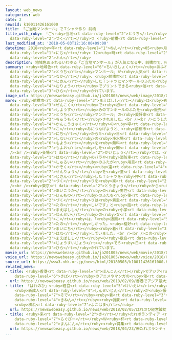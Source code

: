 ```yaml
---
layout: web_news
categories: web
cate: 2
newsid: k10011426161000
title: 「ご当地マンホール」でＴシャツ作り 前橋
title_with_ruby: 「ご<ruby>当地<rt data-ruby-level="2">とうち</rt></ruby>マンホール」でＴシャツ<ruby>作<rt
  data-ruby-level="2">づく</rt></ruby>り <ruby>前橋<rt data-ruby-level="3">まえばし</rt></ruby>
last_modified_at: '2018-05-03T12:16:00+09:00'
datetime: 2018<ruby>年<rt data-ruby-level="1">ねん</rt></ruby>05<ruby>月<rt data-ruby-level="1">がつ</rt></ruby>03<ruby>日<rt
  data-ruby-level="1">にち</rt></ruby> 12<ruby>時<rt data-ruby-level="2">じ</rt></ruby>16<ruby>分<rt
  data-ruby-level="2">ふん</rt></ruby>
description: 地域色あふれるいわゆる「ご当地マンホール」が人気となる中、前橋市で、持参したＴシャツにマンホールのふたの模様を無料でプリントできる催しが開かれています。
summary: <ruby>地域色<rt data-ruby-level="6">ちいきしょく</rt></ruby>あふれるいわゆる「ご<ruby>当地<rt
  data-ruby-level="2">とうち</rt></ruby>マンホール」が<ruby>人気<rt data-ruby-level="1">にんき</rt></ruby>となる<ruby>中<rt
  data-ruby-level="1">なか</rt></ruby>、<ruby>前橋市<rt data-ruby-level="3">まえばしし</rt></ruby>で、<ruby>持参<rt
  data-ruby-level="4">じさん</rt></ruby>したＴシャツにマンホールのふたの<ruby>模様<rt data-ruby-level="6">もよう</rt></ruby>を<ruby>無料<rt
  data-ruby-level="4">むりょう</rt></ruby>でプリントできる<ruby>催<rt data-ruby-level="7">もよお</rt></ruby>しが<ruby>開<rt
  data-ruby-level="3">ひら</rt></ruby>かれています。
image_url: https://newswebeasy.github.io/ja201805/news/web/image/2018/05/03/K10011426161_1805031148_1805031216_01_02.jpg
more: <ruby>前橋市<rt data-ruby-level="3">まえばしし</rt></ruby>は<ruby>去年<rt data-ruby-level="3">きょねん</rt></ruby>、<ruby>全国<rt
  data-ruby-level="3">ぜんこく</rt></ruby>で<ruby>初<rt data-ruby-level="4">はじ</rt></ruby>めて<ruby>使用済<rt
  data-ruby-level="6">しようず</rt></ruby>みのマンホールのふたを<ruby>販売<rt data-ruby-level="7">はんばい</rt></ruby>し、いわゆる「ご<ruby>当地<rt
  data-ruby-level="2">とうち</rt></ruby>マンホール」の<ruby>愛好家<rt data-ruby-level="4">あいこうか</rt></ruby>から<ruby>注目<rt
  data-ruby-level="3">ちゅうもく</rt></ruby>されました。<br /><br />こうした<ruby>人気<rt data-ruby-level="1">にんき</rt></ruby>を<ruby>観光客<rt
  data-ruby-level="4">かんこうきゃく</rt></ruby>の<ruby>呼<rt data-ruby-level="7">よ</rt></ruby>び<ruby>込<rt
  data-ruby-level="7">こ</rt></ruby>みにつなげようと、<ruby>前橋市<rt data-ruby-level="3">まえばしし</rt></ruby>は３<ruby>日<rt
  data-ruby-level="1">にち</rt></ruby>から５<ruby>日<rt data-ruby-level="1">にち</rt></ruby>まで、<ruby>市内<rt
  data-ruby-level="2">しない</rt></ruby>の<ruby>浄水場<rt data-ruby-level="7">じょうすいじょう</rt></ruby>でＴシャツにマンホールのふたの<ruby>模様<rt
  data-ruby-level="6">もよう</rt></ruby>を<ruby>無料<rt data-ruby-level="4">むりょう</rt></ruby>でプリントできる<ruby>催<rt
  data-ruby-level="7">もよお</rt></ruby>しを<ruby>開<rt data-ruby-level="3">ひら</rt></ruby>いています。<br
  /><br /><ruby>会場<rt data-ruby-level="2">かいじょう</rt></ruby>では、<ruby>前橋市<rt data-ruby-level="3">まえばしし</rt></ruby>の<ruby>花<rt
  data-ruby-level="1">はな</rt></ruby>のバラや<ruby>消防車<rt data-ruby-level="5">しょうぼうしゃ</rt></ruby>などがデザインされた４<ruby>種類<rt
  data-ruby-level="4">しゅるい</rt></ruby>のふたが<ruby>用意<rt data-ruby-level="3">ようい</rt></ruby>され、<ruby>家族<rt
  data-ruby-level="3">かぞく</rt></ruby><ruby>連<rt data-ruby-level="4">づ</rt></ruby>れなどが<ruby>染料<rt
  data-ruby-level="7">せんりょう</rt></ruby>を<ruby>塗<rt data-ruby-level="7">ぬ</rt></ruby>ったふたに<ruby>持参<rt
  data-ruby-level="4">じさん</rt></ruby>したＴシャツを<ruby>押<rt data-ruby-level="7">お</rt></ruby>しつけて、オリジナルのＴシャツ<ruby>作<rt
  data-ruby-level="2">づく</rt></ruby>りを<ruby>楽<rt data-ruby-level="2">たの</rt></ruby>しんでいました。<br
  /><br /><ruby>東京<rt data-ruby-level="2">とうきょう</rt></ruby>から<ruby>参加<rt data-ruby-level="4">さんか</rt></ruby>したマンホール<ruby>愛好家<rt
  data-ruby-level="4">あいこうか</rt></ruby>の<ruby>男性<rt data-ruby-level="5">だんせい</rt></ruby>は、「<ruby>本物<rt
  data-ruby-level="3">ほんもの</rt></ruby>のふたを<ruby>使<rt data-ruby-level="3">つか</rt></ruby>ったＴシャツ<ruby>作<rt
  data-ruby-level="2">づく</rt></ruby>りは<ruby>貴重<rt data-ruby-level="6">きちょう</rt></ruby>で、とても<ruby>楽<rt
  data-ruby-level="2">たの</rt></ruby>しいです」と<ruby>話<rt data-ruby-level="2">はな</rt></ruby>していました。また<ruby>前橋市<rt
  data-ruby-level="3">まえばしし</rt></ruby>の<ruby>小学<rt data-ruby-level="1">しょうがく</rt></ruby>５<ruby>年生<rt
  data-ruby-level="1">ねんせい</rt></ruby>の<ruby>女<rt data-ruby-level="1">おんな</rt></ruby>の<ruby>子<rt
  data-ruby-level="1">こ</rt></ruby>は、「<ruby>版画<rt data-ruby-level="5">はんが</rt></ruby>みたいで<ruby>楽<rt
  data-ruby-level="2">たの</rt></ruby>しかった。<ruby>格好<rt data-ruby-level="8">かっこ</rt></ruby>いいので<ruby>毎日<rt
  data-ruby-level="2">まいにち</rt></ruby><ruby>着<rt data-ruby-level="3">き</rt></ruby>たい」と<ruby>話<rt
  data-ruby-level="2">はな</rt></ruby>していました。<br /><br />この<ruby>催<rt data-ruby-level="7">もよお</rt></ruby>しは<ruby>前橋市<rt
  data-ruby-level="3">まえばしし</rt></ruby>の<ruby>敷島<rt data-ruby-level="7">しきしま</rt></ruby><ruby>浄水場<rt
  data-ruby-level="7">じょうすいじょう</rt></ruby>で５<ruby>日<rt data-ruby-level="1">にち</rt></ruby>まで<ruby>開<rt
  data-ruby-level="3">ひら</rt></ruby>かれています。
movie_url: https://newswebeasy.github.io/ja201805/news/web/movie/2018/05/03/k10011426161_201805031218_201805031219.mp4
voice_url: https://newswebeasy.github.io/ja201805/news/web/voice/2018/05/03/k10011426161_201805031218_201805031219.mp3
source_url: https://www3.nhk.or.jp/news/html/20180503/k10011426161000.html
related_news:
- title: <ruby>香港<rt data-ruby-level="8">ほんこん</rt></ruby>でアジア<ruby>最大<rt data-ruby-level="4">さいだい</rt></ruby><ruby>規模<rt
    data-ruby-level="6">きぼ</rt></ruby>のアニメやマンガの<ruby>催<rt data-ruby-level="7">もよお</rt></ruby>し
  url: https://newswebeasy.github.io/news/web/2018/02/09/香港でアジア最大規模のアニメやマンガの催し
- title: 「はれのひ」<ruby>経営<rt data-ruby-level="5">けいえい</rt></ruby><ruby>破綻<rt data-ruby-level="7">はたん</rt></ruby>
    <ruby>新成人<rt data-ruby-level="4">しんせいじん</rt></ruby>が<ruby>振<rt data-ruby-level="7">ふ</rt></ruby>り<ruby>袖<rt
    data-ruby-level="7">そで</rt></ruby><ruby>着<rt data-ruby-level="3">き</rt></ruby>て<ruby>記念<rt
    data-ruby-level="4">きねん</rt></ruby><ruby>撮影<rt data-ruby-level="7">さつえい</rt></ruby>
    <ruby>横浜<rt data-ruby-level="7">よこはま</rt></ruby>
  url: https://newswebeasy.github.io/news/web/2018/02/05/はれのひ経営破綻-新成人が振り袖着て記念撮影-横浜
- title: <ruby>来<rt data-ruby-level="2">き</rt></ruby>たれボランティア <ruby>来年<rt data-ruby-level="2">らいねん</rt></ruby>の<ruby>ラグビー<rt
    data-ruby-level="7">らぐびー</rt></ruby>Ｗ<ruby>杯<rt data-ruby-level="7">はい</rt></ruby>で１<ruby>万人<rt
    data-ruby-level="2">まんにん</rt></ruby><ruby>募集<rt data-ruby-level="7">ぼしゅう</rt></ruby>
  url: https://newswebeasy.github.io/news/web/2018/04/23/来たれボランティア-来年のラグビーW杯で1万人募集
...
```

